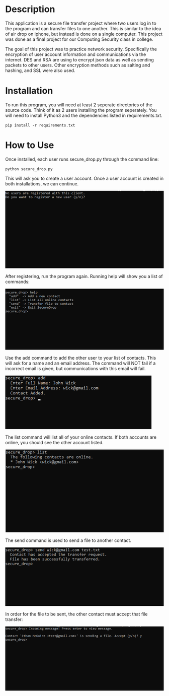 # Description

This application is a secure file transfer project where two users log in to the program and can transfer files to one another. This is similar to the idea of air drop on iphone, but instead is done on a single computer. This project was done as a final project for our Computing Security class in college. 

The goal of this project was to practice network security. Specifically the encryption of user account information and communications via the internet. DES and RSA are using to encrypt json data as well as sending packets to other users. Other encryption methods such as salting and hashing, and SSL were also used.

# Installation

To run this program, you will need at least 2 seperate directories of the source code. Think of it as 2 users installing the program seperately. You will need to install Python3 and the dependencies listed in requirements.txt.

    pip install -r requirements.txt

# How to Use

Once installed, each user runs secure_drop.py through the command line:

    python secure_drop.py

This will ask you to create a user account. Once a user account is created in both installations, we can continue.

![An image showing the registration request on command prompt.](/assets/images/register.PNG)

After registering, run the program again. Running help will show you a list of commands:

![An image showing the list of commands on command prompt.](/assets/images/commands.PNG)

Use the add command to add the other user to your list of contacts. This will ask for a name and an email address. The command will NOT fail if a incorrect email is given, but communications with this email will fail.

![An image showing the add command on command prompt.](/assets/images/add.PNG)

The list command will list all of your online contacts. If both accounts are online, you should see the other account listed.

![An image showing the list command on command prompt.](/assets/images/list.PNG)

The send command is used to send a file to another contact.

![An image showing the send command on command prompt.](/assets/images/send.PNG)

In order for the file to be sent, the other contact must accept that file transfer:

![An image showing a user accept a send request.](/assets/images/accept.PNG)
